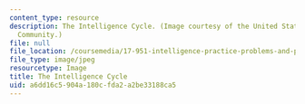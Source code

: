 ```yaml
---
content_type: resource
description: The Intelligence Cycle. (Image courtesy of the United States Intelligence
  Community.)
file: null
file_location: /coursemedia/17-951-intelligence-practice-problems-and-prospects-spring-2005/a6dd16c5904a180cfda2a2be33188ca5_17-951s05.jpg
file_type: image/jpeg
resourcetype: Image
title: The Intelligence Cycle
uid: a6dd16c5-904a-180c-fda2-a2be33188ca5
---
```

